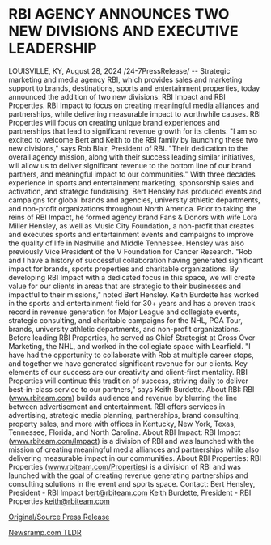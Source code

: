 # RBI AGENCY ANNOUNCES TWO NEW DIVISIONS AND EXECUTIVE LEADERSHIP

LOUISVILLE, KY, August 28, 2024 /24-7PressRelease/ -- Strategic marketing and media agency RBI, which provides sales and marketing support to brands, destinations, sports and entertainment properties, today announced the addition of two new divisions: RBI Impact and RBI Properties. RBI Impact to focus on creating meaningful media alliances and partnerships, while delivering measurable impact to worthwhile causes. RBI Properties will focus on creating unique brand experiences and partnerships that lead to significant revenue growth for its clients.   "I am so excited to welcome Bert and Keith to the RBI family by launching these two new divisions," says Rob Blair, President of RBI. "Their dedication to the overall agency mission, along with their success leading similar initiatives, will allow us to deliver significant revenue to the bottom line of our brand partners, and meaningful impact to our communities."  With three decades experience in sports and entertainment marketing, sponsorship sales and activation, and strategic fundraising, Bert Hensley has produced events and campaigns for global brands and agencies, university athletic departments, and non-profit organizations throughout North America. Prior to taking the reins of RBI Impact, he formed agency brand Fans & Donors with wife Lora Miller Hensley, as well as Music City Foundation, a non-profit that creates and executes sports and entertainment events and campaigns to improve the quality of life in Nashville and Middle Tennessee. Hensley was also previously Vice President of the V Foundation for Cancer Research.   "Rob and I have a history of successful collaboration having generated significant impact for brands, sports properties and charitable organizations. By developing RBI Impact with a dedicated focus in this space, we will create value for our clients in areas that are strategic to their businesses and impactful to their missions," noted Bert Hensley.   Keith Burdette has worked in the sports and entertainment field for 30+ years and has a proven track record in revenue generation for Major League and collegiate events, strategic consulting, and charitable campaigns for the NHL, PGA Tour, brands, university athletic departments, and non-profit organizations. Before leading RBI Properties, he served as Chief Strategist at Cross Over Marketing, the NHL, and worked in the collegiate space with Learfield.   "I have had the opportunity to collaborate with Rob at multiple career stops, and together we have generated significant revenue for our clients. Key elements of our success are our creativity and client-first mentality. RBI Properties will continue this tradition of success, striving daily to deliver best-in-class service to our partners," says Keith Burdette.  About RBI: RBI (www.rbiteam.com) builds audience and revenue by blurring the line between advertisement and entertainment. RBI offers services in advertising, strategic media planning, partnerships, brand consulting, property sales, and more with offices in Kentucky, New York, Texas, Tennessee, Florida, and North Carolina.   About RBI Impact: RBI Impact (www.rbiteam.com/Impact) is a division of RBI and was launched with the mission of creating meaningful media alliances and partnerships while also delivering measurable impact in our communities.   About RBI Properties: RBI Properties (www.rbiteam.com/Properties) is a division of RBI and was launched with the goal of creating revenue generating partnerships and consulting solutions in the event and sports space.  Contact: Bert Hensley, President - RBI Impact		 bert@rbiteam.com  Keith Burdette, President - RBI Properties 	 keith@rbiteam.com 

[Original/Source Press Release](https://www.24-7pressrelease.com/press-release/513827/rbi-agency-announces-two-new-divisions-and-executive-leadership) 

[Newsramp.com TLDR](https://newsramp.com/None) 